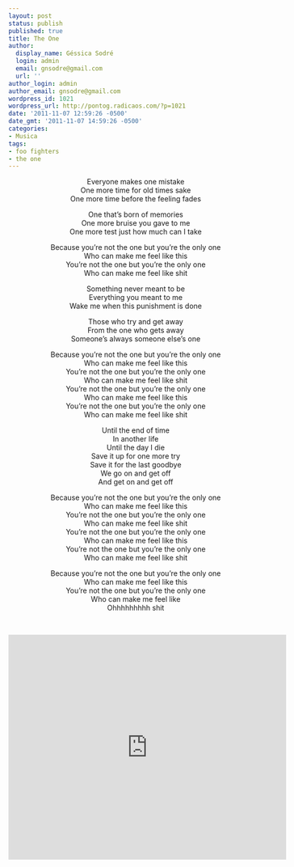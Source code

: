```yaml
---
layout: post
status: publish
published: true
title: The One
author:
  display_name: Géssica Sodré
  login: admin
  email: gnsodre@gmail.com
  url: ''
author_login: admin
author_email: gnsodre@gmail.com
wordpress_id: 1021
wordpress_url: http://pontog.radicaos.com/?p=1021
date: '2011-11-07 12:59:26 -0500'
date_gmt: '2011-11-07 14:59:26 -0500'
categories:
- Musica
tags:
- foo fighters
- the one
---
```

<p style="text-align: center;">Everyone makes one mistake<br />
One more time for old times sake<br />
One more time before the feeling fades</p>
<p style="text-align: center;">One that’s born of memories<br />
One more bruise you gave to me<br />
One more test just how much can I take</p>
<p style="text-align: center;">Because you’re not the one but you’re the only one<br />
Who can make me feel like this<br />
You’re not the one but you’re the only one<br />
Who can make me feel like shit</p>
<p style="text-align: center;">Something never meant to be<br />
Everything you meant to me<br />
Wake me when this punishment is done</p>
<p style="text-align: center;">Those who try and get away<br />
From the one who gets away<br />
Someone’s always someone else’s one</p>
<p style="text-align: center;">Because you’re not the one but you’re the only one<br />
Who can make me feel like this<br />
You’re not the one but you’re the only one<br />
Who can make me feel like shit<br />
You’re not the one but you’re the only one<br />
Who can make me feel like this<br />
You’re not the one but you’re the only one<br />
Who can make me feel like shit</p>
<p style="text-align: center;">Until the end of time<br />
In another life<br />
Until the day I die<br />
Save it up for one more try<br />
Save it for the last goodbye<br />
We go on and get off<br />
And get on and get off</p>
<p style="text-align: center;">Because you’re not the one but you’re the only one<br />
Who can make me feel like this<br />
You’re not the one but you’re the only one<br />
Who can make me feel like shit<br />
You’re not the one but you’re the only one<br />
Who can make me feel like this<br />
You’re not the one but you’re the only one<br />
Who can make me feel like shit</p>
<p style="text-align: center;">Because you’re not the one but you’re the only one<br />
Who can make me feel like this<br />
You’re not the one but you’re the only one<br />
Who can make me feel like<br />
Ohhhhhhhhh shit</p>
<p>&nbsp;</p>
<p><iframe width="550" height="445" src="http://www.youtube.com/embed/kHkZJ0bGGwE" frameborder="0" allowfullscreen></iframe></p>
